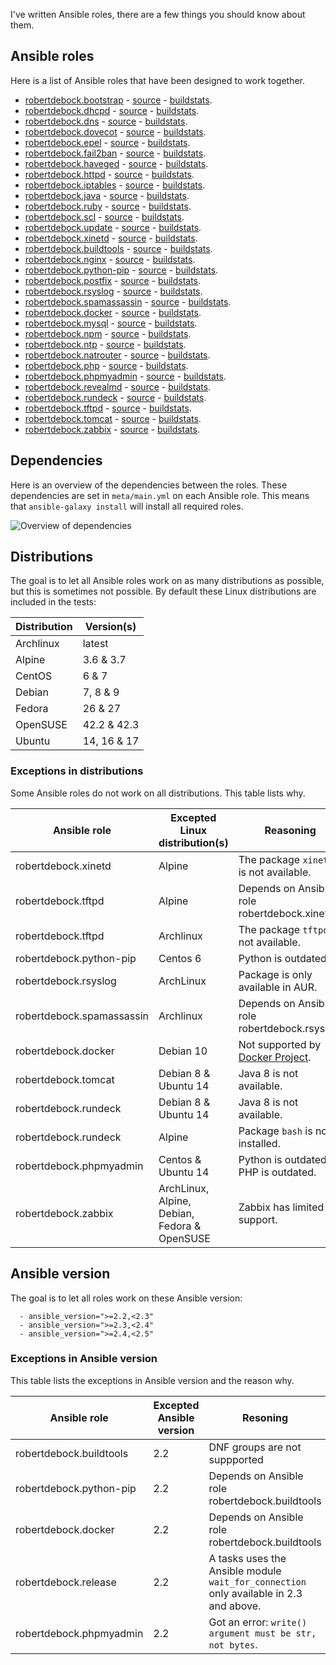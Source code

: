 I've written Ansible roles, there are a few things you should know about them.

## Ansible roles
Here is a list of Ansible roles that have been designed to work together.
- [robertdebock.bootstrap](https://galaxy.ansible.com/robertdebock/bootstrap/) - [source](https://github.com/robertdebock/ansible-role-bootstrap) - [buildstats](http://scribu.net/travis-stats/#robertdebock/ansible-role-bootstrap/master).
- [robertdebock.dhcpd](https://galaxy.ansible.com/robertdebock/dhcpd/) - [source](https://github.com/robertdebock/ansible-role-dhcpd) - [buildstats](http://scribu.net/travis-stats/#robertdebock/ansible-role-dhcpd/master).
- [robertdebock.dns](https://galaxy.ansible.com/robertdebock/dns/) - [source](https://github.com/robertdebock/ansible-role-dns) - [buildstats](http://scribu.net/travis-stats/#robertdebock/ansible-role-dns/master).
- [robertdebock.dovecot](https://galaxy.ansible.com/robertdebock/dovecot/) - [source](https://github.com/robertdebock/ansible-role-dovecot) - [buildstats](http://scribu.net/travis-stats/#robertdebock/ansible-role-dovecot/master).
- [robertdebock.epel](https://galaxy.ansible.com/robertdebock/epel/) - [source](https://github.com/robertdebock/ansible-role-epel) - [buildstats](http://scribu.net/travis-stats/#robertdebock/ansible-role-epel/master).
- [robertdebock.fail2ban](https://galaxy.ansible.com/robertdebock/fail2ban/) - [source](https://github.com/robertdebock/ansible-role-fail2ban) - [buildstats](http://scribu.net/travis-stats/#robertdebock/ansible-role-fail2ban/master).
- [robertdebock.haveged](https://galaxy.ansible.com/robertdebock/haveged/) - [source](https://github.com/robertdebock/ansible-role-haveged) - [buildstats](http://scribu.net/travis-stats/#robertdebock/ansible-role-haveged/master).
- [robertdebock.httpd](https://galaxy.ansible.com/robertdebock/httpd/) - [source](https://github.com/robertdebock/ansible-role-httpd) - [buildstats](http://scribu.net/travis-stats/#robertdebock/ansible-role-httpd/master).
- [robertdebock.iptables](https://galaxy.ansible.com/robertdebock/iptables/) - [source](https://github.com/robertdebock/ansible-role-iptables) - [buildstats](http://scribu.net/travis-stats/#robertdebock/ansible-role-iptables/master).
- [robertdebock.java](https://galaxy.ansible.com/robertdebock/java/) - [source](https://github.com/robertdebock/ansible-role-java) - [buildstats](http://scribu.net/travis-stats/#robertdebock/ansible-role-java/master).
- [robertdebock.ruby](https://galaxy.ansible.com/robertdebock/ruby/) - [source](https://github.com/robertdebock/ansible-role-ruby) - [buildstats](http://scribu.net/travis-stats/#robertdebock/ansible-role-ruby/master).
- [robertdebock.scl](https://galaxy.ansible.com/robertdebock/scl/) - [source](https://github.com/robertdebock/ansible-role-scl) - [buildstats](http://scribu.net/travis-stats/#robertdebock/ansible-role-scl/master).
- [robertdebock.update](https://galaxy.ansible.com/robertdebock/update/) - [source](https://github.com/robertdebock/ansible-role-update) - [buildstats](http://scribu.net/travis-stats/#robertdebock/ansible-role-update/master).
- [robertdebock.xinetd](https://galaxy.ansible.com/robertdebock/xinetd/) - [source](https://github.com/robertdebock/ansible-role-xinetd) - [buildstats](http://scribu.net/travis-stats/#robertdebock/ansible-role-xinetd/master).
- [robertdebock.buildtools](https://galaxy.ansible.com/robertdebock/buildtools/) - [source](https://github.com/robertdebock/ansible-role-buildtools) - [buildstats](http://scribu.net/travis-stats/#robertdebock/ansible-role-buildtools/master).
- [robertdebock.nginx](https://galaxy.ansible.com/robertdebock/nginx/) - [source](https://github.com/robertdebock/ansible-role-nginx) - [buildstats](http://scribu.net/travis-stats/#robertdebock/ansible-role-nginx/master).
- [robertdebock.python-pip](https://galaxy.ansible.com/robertdebock/python-pip/) - [source](https://github.com/robertdebock/ansible-role-python-pip) - [buildstats](http://scribu.net/travis-stats/#robertdebock/ansible-role-python-pip/master).
- [robertdebock.postfix](https://galaxy.ansible.com/robertdebock/postfix/) - [source](https://github.com/robertdebock/ansible-role-postfix) - [buildstats](http://scribu.net/travis-stats/#robertdebock/ansible-role-postfix/master).
- [robertdebock.rsyslog](https://galaxy.ansible.com/robertdebock/rsyslog/) - [source](https://github.com/robertdebock/ansible-role-rsyslog) - [buildstats](http://scribu.net/travis-stats/#robertdebock/ansible-role-rsyslog/master).
- [robertdebock.spamassassin](https://galaxy.ansible.com/robertdebock/spamassassin/) - [source](https://github.com/robertdebock/ansible-role-spamassassin) - [buildstats](http://scribu.net/travis-stats/#robertdebock/ansible-role-spamassassin/master).
- [robertdebock.docker](https://galaxy.ansible.com/robertdebock/docker/) - [source](https://github.com/robertdebock/ansible-role-docker) - [buildstats](http://scribu.net/travis-stats/#robertdebock/ansible-role-docker/master).
- [robertdebock.mysql](https://galaxy.ansible.com/robertdebock/mysql/) - [source](https://github.com/robertdebock/ansible-role-mysql) - [buildstats](http://scribu.net/travis-stats/#robertdebock/ansible-role-mysql/master).
- [robertdebock.npm](https://galaxy.ansible.com/robertdebock/npm/) - [source](https://github.com/robertdebock/ansible-role-npm) - [buildstats](http://scribu.net/travis-stats/#robertdebock/ansible-role-npm/master).
- [robertdebock.ntp](https://galaxy.ansible.com/robertdebock/ntp/) - [source](https://github.com/robertdebock/ansible-role-ntp) - [buildstats](http://scribu.net/travis-stats/#robertdebock/ansible-role-ntp/master).
- [robertdebock.natrouter](https://galaxy.ansible.com/robertdebock/natrouter/) - [source](https://github.com/robertdebock/ansible-role-natrouter) - [buildstats](http://scribu.net/travis-stats/#robertdebock/ansible-role-natrouter/master).
- [robertdebock.php](https://galaxy.ansible.com/robertdebock/php/) - [source](https://github.com/robertdebock/ansible-role-php) - [buildstats](http://scribu.net/travis-stats/#robertdebock/ansible-role-php/master).
- [robertdebock.phpmyadmin](https://galaxy.ansible.com/robertdebock/phpmyadmin/) - [source](https://github.com/robertdebock/ansible-role-phpmyadmin) - [buildstats](http://scribu.net/travis-stats/#robertdebock/ansible-role-phpmyadmin/master).
- [robertdebock.revealmd](https://galaxy.ansible.com/robertdebock/revealmd/) - [source](https://github.com/robertdebock/ansible-role-revealmd) - [buildstats](http://scribu.net/travis-stats/#robertdebock/ansible-role-revealmd/master).
- [robertdebock.rundeck](https://galaxy.ansible.com/robertdebock/rundeck/) - [source](https://github.com/robertdebock/ansible-role-rundeck) - [buildstats](http://scribu.net/travis-stats/#robertdebock/ansible-role-rundeck/master).
- [robertdebock.tftpd](https://galaxy.ansible.com/robertdebock/tftpd/) - [source](https://github.com/robertdebock/ansible-role-tftpd) - [buildstats](http://scribu.net/travis-stats/#robertdebock/ansible-role-tftpd/master).
- [robertdebock.tomcat](https://galaxy.ansible.com/robertdebock/tomcat/) - [source](https://github.com/robertdebock/ansible-role-tomcat) - [buildstats](http://scribu.net/travis-stats/#robertdebock/ansible-role-tomcat/master).
- [robertdebock.zabbix](https://galaxy.ansible.com/robertdebock/zabbix/) - [source](https://github.com/robertdebock/ansible-role-zabbix) - [buildstats](http://scribu.net/travis-stats/#robertdebock/ansible-role-zabbix/master).

## Dependencies
Here is an overview of the dependencies between the roles. These dependencies are set in `meta/main.yml` on each Ansible role. This means that `ansible-galaxy install` will install all required roles.

![Overview of dependencies](https://raw.githubusercontent.com/robertdebock/robertdebock.github.io/artifacts/dependencies.png "Dependecy overview")

## Distributions
The goal is to let all Ansible roles work on as many distributions as possible, but this is sometimes not possible. By default these Linux distributions are included in the tests:

| Distribution | Version(s)  |
|--------------|-------------|
| Archlinux    | latest      |
| Alpine       | 3.6 & 3.7   |
| CentOS       | 6 & 7       |
| Debian       | 7, 8 & 9    |
| Fedora       | 26 & 27     |
| OpenSUSE     | 42.2 & 42.3 | 
| Ubuntu       | 14, 16 & 17 |

### Exceptions in distributions
Some Ansible roles do not work on all distributions. This table lists why.

| Ansible role | Excepted Linux distribution(s) | Reasoning |
|--------------|--------------------------------|-----------|
| robertdebock.xinetd | Alpine | The package `xinetd` is not available. |
| robertdebock.tftpd | Alpine | Depends on Ansible role robertdebock.xinetd. |
| robertdebock.tftpd | Archlinux | The package `tftpd` is not available. |
| robertdebock.python-pip | Centos 6 | Python is outdated. |
| robertdebock.rsyslog | ArchLinux | Package is only available in AUR. |
| robertdebock.spamassassin | Archlinux | Depends on Ansible role robertdebock.rsyslog. |
| robertdebock.docker | Debian 10 | Not supported by [Docker Project](https://apt.dockerproject.org/repo/dists/). |
| robertdebock.tomcat | Debian 8 & Ubuntu 14 | Java 8 is not available. |
| robertdebock.rundeck | Debian 8 & Ubuntu 14 | Java 8 is not available. |
| robertdebock.rundeck | Alpine | Package `bash` is not installed. |
| robertdebock.phpmyadmin | Centos & Ubuntu 14 | Python is outdated, PHP is outdated. |
| robertdebock.zabbix | ArchLinux, Alpine, Debian, Fedora & OpenSUSE | Zabbix has limited OS support. |

## Ansible version
The goal is to let all roles work on these Ansible version:
```
  - ansible_version=">=2.2,<2.3"
  - ansible_version=">=2.3,<2.4"
  - ansible_version=">=2.4,<2.5"
```

### Exceptions in Ansible version
This table lists the exceptions in Ansible version and the reason why.

| Ansible role | Excepted Ansible version | Resoning |
|---|---|---|
| robertdebock.buildtools | 2.2 | DNF groups are not suppported |
| robertdebock.python-pip | 2.2 | Depends on Ansible role robertdebock.buildtools |
| robertdebock.docker | 2.2 | Depends on Ansible role robertdebock.buildtools | 
| robertdebock.release | 2.2 | A tasks uses the Ansible module `wait_for_connection` only available in 2.3 and above. |
| robertdebock.phpmyadmin | 2.2 | Got an error: `write() argument must be str, not bytes`. |

